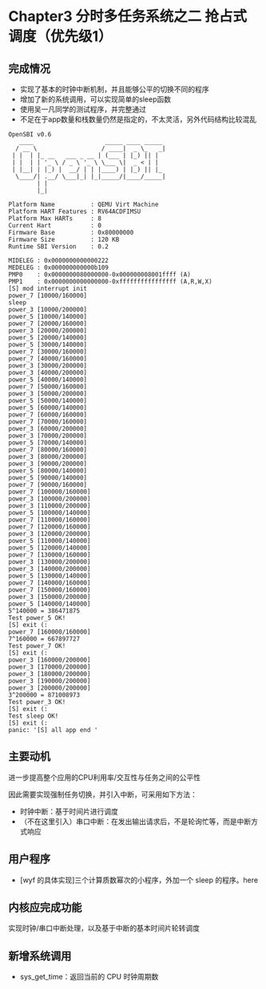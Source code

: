 # Chapter3 分时多任务系统之二 抢占式调度（优先级1）
## 完成情况
- 实现了基本的时钟中断机制，并且能够公平的切换不同的程序
- 增加了新的系统调用，可以实现简单的sleep函数
- 使用吴一凡同学的测试程序，并完整通过
- 不足在于app数量和栈数量仍然是指定的，不太灵活，另外代码结构比较混乱
```
OpenSBI v0.6
   ____                    _____ ____ _____
  / __ \                  / ____|  _ \_   _|
 | |  | |_ __   ___ _ __ | (___ | |_) || |
 | |  | | '_ \ / _ \ '_ \ \___ \|  _ < | |
 | |__| | |_) |  __/ | | |____) | |_) || |_
  \____/| .__/ \___|_| |_|_____/|____/_____|
        | |
        |_|

Platform Name          : QEMU Virt Machine
Platform HART Features : RV64ACDFIMSU
Platform Max HARTs     : 8
Current Hart           : 0
Firmware Base          : 0x80000000
Firmware Size          : 120 KB
Runtime SBI Version    : 0.2

MIDELEG : 0x0000000000000222
MEDELEG : 0x000000000000b109
PMP0    : 0x0000000080000000-0x000000008001ffff (A)
PMP1    : 0x0000000000000000-0xffffffffffffffff (A,R,W,X)
[S] mod interrupt init
power_7 [10000/160000]
sleep
power_3 [10000/200000]
power_5 [10000/140000]
power_7 [20000/160000]
power_3 [20000/200000]
power_5 [20000/140000]
power_5 [30000/140000]
power_7 [30000/160000]
power_7 [40000/160000]
power_3 [30000/200000]
power_3 [40000/200000]
power_5 [40000/140000]
power_7 [50000/160000]
power_3 [50000/200000]
power_5 [50000/140000]
power_5 [60000/140000]
power_7 [60000/160000]
power_7 [70000/160000]
power_3 [60000/200000]
power_3 [70000/200000]
power_5 [70000/140000]
power_7 [80000/160000]
power_3 [80000/200000]
power_3 [90000/200000]
power_5 [80000/140000]
power_5 [90000/140000]
power_7 [90000/160000]
power_7 [100000/160000]
power_3 [100000/200000]
power_3 [110000/200000]
power_5 [100000/140000]
power_7 [110000/160000]
power_7 [120000/160000]
power_3 [120000/200000]
power_5 [110000/140000]
power_5 [120000/140000]
power_7 [130000/160000]
power_3 [130000/200000]
power_3 [140000/200000]
power_5 [130000/140000]
power_7 [140000/160000]
power_7 [150000/160000]
power_3 [150000/200000]
power_5 [140000/140000]
5^140000 = 386471875
Test power_5 OK!
[S] exit (:
power_7 [160000/160000]
7^160000 = 667897727
Test power_7 OK!
[S] exit (:
power_3 [160000/200000]
power_3 [170000/200000]
power_3 [180000/200000]
power_3 [190000/200000]
power_3 [200000/200000]
3^200000 = 871008973
Test power_3 OK!
[S] exit (:
Test sleep OK!
[S] exit (:
panic: '[S] all app end '
```
## 主要动机
进一步提高整个应用的CPU利用率/交互性与任务之间的公平性

因此需要实现强制任务切换，并引入中断，可采用如下方法：

- 时钟中断：基于时间片进行调度
- （不在这里引入）串口中断：在发出输出请求后，不是轮询忙等，而是中断方式响应
## 用户程序
- [wyf 的具体实现]三个计算质数幂次的小程序，外加一个 sleep 的程序。here
## 内核应完成功能
实现时钟/串口中断处理，以及基于中断的基本时间片轮转调度

## 新增系统调用
- sys_get_time：返回当前的 CPU 时钟周期数